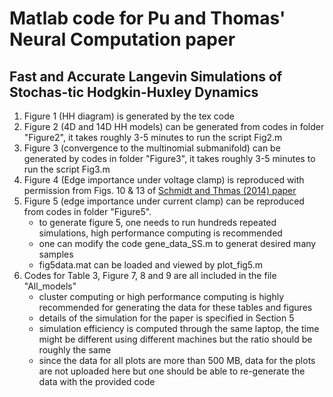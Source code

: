 # Matlab code for Pu and Thomas' Neural Computation paper
## Fast and Accurate Langevin Simulations of Stochas-tic Hodgkin-Huxley Dynamics
1. Figure 1 (HH diagram) is generated by the tex code
2. Figure 2 (4D and 14D HH models) can be generated from codes in folder "Figure2", it takes roughly 3-5 minutes to run the script Fig2.m
3. Figure 3 (convergence to the multinomial submanifold) can be generated by codes in folder "Figure3", it takes roughly 3-5 minutes to run the script Fig3.m
4. Figure 4 (Edge importance under voltage clamp) is reproduced with permission from Figs. 10 & 13 of [Schmidt and Thmas (2014) paper](https://pubmed.ncbi.nlm.nih.gov/24742077/)
5. Figure 5 (edge importance under current clamp) can be reproduced from codes in folder "Figure5". 
   - to generate figure 5, one needs to run hundreds repeated simulations, high performance computing is recommended
   - one can modify the code gene_data_SS.m to generat desired many samples
   - fig5data.mat can be loaded and viewed by plot_fig5.m
6. Codes for Table 3, Figure 7, 8 and 9 are all included in  the file "All_models"
   - cluster computing or high performance computing is highly recommended for generating the data for these tables and figures
   - details of the simulation for the paper is specified in Section 5
   - simulation efficiency is computed through the same laptop, the time might be different using different machines but the ratio should  be roughly the same
   - since the data for all plots are more than 500 MB, data for the plots are not uploaded here but one should be able to re-generate the data with the provided code


